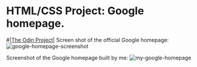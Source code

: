 
# HTML/CSS Project: Google homepage.
#|[The Odin Project](http://www.theodinproject.com/web-development-101/html-css?ref=lnav)|
Screen shot of the official Google homepage:
![google-homepage-screenshot](https://cloud.githubusercontent.com/assets/8753430/14939379/e2ec2526-0ef8-11e6-9b8d-e1b39f691ead.png)

Screenshot of the Google homepage built by me:
![my-google-homepage](https://cloud.githubusercontent.com/assets/8753430/14939787/2d824e14-0f0b-11e6-8a98-c6340e51ff4d.png)
